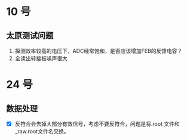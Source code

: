 # 10 号
## 太原测试问题
1. 探测效率较高的电压下，ADC经常饱和，是否应该增加FEB的反馈电容？
2. 全读出转接板噪声很大

# 24 号
## 数据处理
- [x] 反符合会去掉大部分有效信号，考虑不要反符合，问题是将.root 文件和_raw.root文件名交换。
